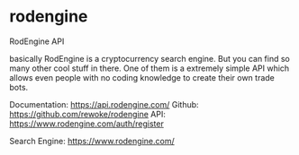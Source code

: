 # rodengine
RodEngine API 


basically RodEngine is a cryptocurrency search engine.
But you can find so many other cool stuff in there.
One of them is a extremely simple API which allows even 
people with no coding knowledge to create their own trade bots.

Documentation: https://api.rodengine.com/
Github: https://github.com/rewoke/rodengine
API: https://www.rodengine.com/auth/register


Search Engine: https://www.rodengine.com/
